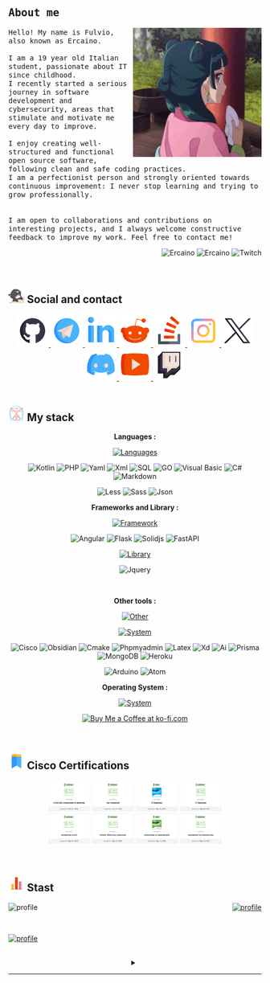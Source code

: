 <!--Header-->
<h2 align="left" style="padding-top: 1.5rem; font-family: monospace;">
    <samp>About me</samp>
</h2>

<div>
    <img src=".github/assets/profile.gif" alt="profile" align="right" style="width: 16rem;" />
    <p float="left" align="left">
        <samp>
            Hello! My name is Fulvio, also known as Ercaino.
            <br><br>
            I am a 19 year old Italian student, passionate about IT since childhood.<br>
            I recently started a serious journey in software development and cybersecurity, areas that stimulate and motivate me every day to improve.
            <br><br>
            I enjoy creating well-structured and functional open source software, following clean and safe coding practices.
            <br>
            I am a perfectionist person and strongly oriented towards continuous improvement: I never stop learning and trying to grow professionally.
            <br><br><br>
            I am open to collaborations and contributions on interesting projects, and I always welcome constructive feedback to improve my work. Feel free to contact me!
        </samp>
    </p>
    <p align="right">
        <img src="https://komarev.com/ghpvc/?username=Ercaino&label=Profile%20views&color=0e75b6&style=flat" alt="Ercaino" />
        <img src="https://custom-icon-badges.demolab.com/github/followers/Ercaino?color=%23307CE8&label=FOLLOWERS&logoColor=%23296DCE&style=for-the-badge&logo=people&logoColor=white&labelColor=2366C8" alt="Ercaino" />
        <img src="https://custom-icon-badges.demolab.com/twitch/status/Ercaino?color=BA40EB&label=TWITCH&logoColor=%23296DCE&style=for-the-badge&logo=broadcast&logoColor=white&labelColor=B239E2" alt="Twitch" />
    </p>
</div>
<br>

<!-- Social -->
<h2 align="left"> <img src=".github/assets/social_title.gif" alt="S-T" style="width: 2rem; height: 2rem" /> Social and contact </h2>

<div align="center" style="text-decoration: none;">
    <a href="https://github.com/Ercaino">
        <img src=".github/assets/social_github.gif" alt="github" style="width: 4rem; height: 4rem" />
    </a>
    <a href="https://t.me/Eternithyy">
        <img src=".github/assets/social_telegram.gif" alt="telegram" style="width: 4rem; height: 4rem" />
    </a>
    <a href="https://www.linkedin.com/in/ercaino-exe-1b5315239/">
        <img src=".github/assets/social_linkedin.gif" alt="linkedin" style="width: 4rem; height: 4rem" />
    </a>
    <a href="https://www.reddit.com/user/Ercaino/">
        <img src=".github/assets/social_reddit.gif" alt="reddit" style="width: 4rem; height: 4rem" />
    </a>
    <a href="https://stackoverflow.com/users/17919376/ercaino?tab=profile">
        <img src=".github/assets/social_stackoverflow.gif" alt="starkoverflow" style="width: 4rem; height: 4rem" />
    </a>
    <a href="https://www.instagram.com/ercaino.sh?igsh=MjN6NnU5dnl5NXpt">
        <img src=".github/assets/social_instagram.gif" alt="instagram" style="width: 4rem; height: 4rem" />
    </a>
    <a href="https://twitter.com/Ercaino_exe">
        <img src=".github/assets/social_twitter.gif" alt="twitter" style="width: 4rem; height: 4rem" />
    </a>
    <a href="https://discord.com/users/713013939025477712">
        <img src=".github/assets/social_discord.gif" alt="discord" style="width: 4rem; height: 4rem" />
    </a>
    <a href="https://www.youtube.com/@Yukiry_">
        <img src=".github/assets/social_youtube.gif" alt="youtube" style="width: 4rem; height: 4rem" />
    </a>
    <a href="https://www.twitch.tv/ercakay">
        <img src=".github/assets/social_twitch.gif" alt="twitch" style="width: 4rem; height: 4rem" />
    </a>
    <!-- <a href="">
        <img src=".github/assets/social_email.gif" alt="email" style="width: 4rem; height: 4rem" />
    </a> -->
</div>
<br>

<!-- Stack -->
<h2 align="left"> <img src=".github/assets/stack_title.gif" alt="S-T" style="width: 2rem; height: 2rem" /> My stack </h2>

<div>
    <p align="center"><strong>Languages :</strong></p>
    <p align="center">
        <a href="https://skillicons.dev">
            <img src="https://skillicons.dev/icons?i=c,cpp,ts,py,powershell,html,css,javascript,java,bash" alt="Languages"/>
        </a>
    </p>
    <p align="center">
        <img alt="Kotlin" src="https://img.shields.io/badge/kotlin-000000.svg?&style=for-the-badge&logo=kotlin&logoColor=#29BEB0" />
        <img alt="PHP" src="https://img.shields.io/badge/php-000000.svg?&style=for-the-badge&logo=php&logoColor=#232531" />
        <img alt="Yaml" src="https://img.shields.io/badge/yaml-000000.svg?&style=for-the-badge&logo=yaml&logoColor=#29BEB0" />
        <img alt="Xml" src="https://img.shields.io/badge/xml-000000.svg?&style=for-the-badge&logo=xml&logoColor=#29BEB0" />
        <img alt="SQL" src="https://img.shields.io/badge/sql-000000.svg?&style=for-the-badge&logo=sql&logoColor=white" />
        <img alt="GO" src="https://img.shields.io/badge/go-000000.svg?&style=for-the-badge&logo=go&logoColor=#29BEB0" />
        <img alt="Visual Basic" src="https://img.shields.io/badge/visualbasic-000000.svg?&style=for-the-badge&logo=visualbasic&logoColor=white" />
        <img alt="C#" src="https://img.shields.io/badge/c%23-000000.svg?style=for-the-badge&logo=cs&logoColor=#239120" />
        <img alt="Markdown" src="https://img.shields.io/badge/markdown-000000.svg?&style=for-the-badge&logo=markdown&logoColor=#29BEB0" />
        <!-- <img alt="C" src="https://img.shields.io/badge/c-000000?style=for-the-badge&logo=c&logoColor=#A8B9CC" /> -->
        <!-- <img alt="C++" src="https://img.shields.io/badge/c++-000000?style=for-the-badge&logo=cplusplus&logoColor=#00599C" /> -->
        <!-- <img alt="TypeScript" src="https://img.shields.io/badge/typescript-000000.svg?&style=for-the-badge&logo=typescript&logoColor=%448cab" /> -->
        <!-- <img alt="Python" src="https://img.shields.io/badge/python-000000.svg?style=for-the-badge&logo=python&logoColor=#3776AB" /> -->
        <!-- <img alt="PowerShell" src="https://img.shields.io/badge/powershell-000000.svg?&style=for-the-badge&logo=powershell&logoColor=#5391FE" /> -->
        <!-- <img alt="HTML5" src="https://img.shields.io/badge/html5-000000.svg?&style=for-the-badge&logo=html5&logoColor=#e34c26" /> -->
        <!-- <img alt="CSS3" src="https://img.shields.io/badge/css3-000000.svg?&style=for-the-badge&logo=css3&logoColor=#1572B6" /> -->
        <!-- <img alt="JavaScript" src="https://img.shields.io/badge/javascript-000000.svg?&style=for-the-badge&logo=javascript&logoColor=%23F7DF1E" /> -->
        <!-- <img alt="Java" src="https://img.shields.io/badge/java-000000.svg?&style=for-the-badge&logo=java&logoColor=white" /> -->
    </p>
    <p align="center">
        <img alt="Less" src="https://img.shields.io/badge/less-000000.svg?&style=for-the-badge&logo=less&logoColor=white" />
        <img alt="Sass" src="https://img.shields.io/badge/sass-000000.svg?&style=for-the-badge&logo=sass&logoColor=white" />
        <img alt="Json" src="https://img.shields.io/badge/json-000000.svg?&style=for-the-badge&logo=json&logoColor=white" />
    </p>
    <p align="center"><strong>Frameworks and Library :</strong></p>
    <p align="center">
        <a href="https://skillicons.dev">
            <img src="https://skillicons.dev/icons?i=tailwind,vue,svelte" alt="Framework" />
        </a>
    </p>
    <p align="center">
        <img alt="Angular" src="https://img.shields.io/badge/angular-000000.svg?&style=for-the-badge&logo=angular&logoColor=white" />
        <img alt="Flask" src="https://img.shields.io/badge/flask-000000.svg?&style=for-the-badge&logo=flask&logoColor=white" />
        <img alt="Solidjs" src="https://img.shields.io/badge/solidjs-000000.svg?&style=for-the-badge&logo=solid&logoColor=white" />
        <img alt="FastAPI" src="https://img.shields.io/badge/fastapi-000000.svg?&style=for-the-badge&logo=fastapi&logoColor=white" />
    </p>
    <p align="center">
        <a href="https://skillicons.dev">
            <img src="https://skillicons.dev/icons?i=react,bootstrap,alpinejs" alt="Library" />
        </a>
    </p>
    <p align="center">
        <img alt="Jquery" src="https://img.shields.io/badge/jquery-000000.svg?&style=for-the-badge&logo=jquery&logoColor=white" />
    </p>
    <br>
    <p align="center"><strong>Other tools :</strong></p>
    <p align="center">
        <a href="https://skillicons.dev">
            <img src="https://skillicons.dev/icons?i=git,github,docker,nodejs,npm,pnpm,mysql,postgresql,figma" alt="Other" />
        </a>
    </p>
    <p align="center">
        <a href="https://skillicons.dev">
            <img src="https://skillicons.dev/icons?i=neovim,vscode,visualstudio,idea,pycharm,replit" alt="System" />
        </a>
    </p>
    <p align="center">
        <img alt="Cisco" src="https://img.shields.io/badge/cisco-000000.svg?&style=for-the-badge&logo=cisco&logoColor=white" />
        <img alt="Obsidian" src="https://img.shields.io/badge/obsidian-000000.svg?&style=for-the-badge&logo=obsidian&logoColor=white" />
        <img alt="Cmake" src="https://img.shields.io/badge/cmake-000000.svg?&style=for-the-badge&logo=cmake&logoColor=white" />
        <img alt="Phpmyadmin" src="https://img.shields.io/badge/phpmyadmin-000000.svg?&style=for-the-badge&logo=phpmyadmin&logoColor=white" />
        <img alt="Latex" src="https://img.shields.io/badge/latex-000000.svg?&style=for-the-badge&logo=latex&logoColor=white" />
        <img alt="Xd" src="https://img.shields.io/badge/xd-000000.svg?&style=for-the-badge&logo=xd&logoColor=white" />
        <img alt="Ai" src="https://img.shields.io/badge/ai-000000.svg?&style=for-the-badge&logo=ai&logoColor=white" />
        <img alt="Prisma" src="https://img.shields.io/badge/prisma-000000.svg?&style=for-the-badge&logo=prisma&logoColor=white" />
        <img alt="MongoDB" src="https://img.shields.io/badge/mongodb-000000.svg?&style=for-the-badge&logo=mongodb&logoColor=white" />
        <img alt="Heroku" src="https://img.shields.io/badge/heroku-000000.svg?&style=for-the-badge&logo=heroku&logoColor=white" />
    </p>
    <p align="center">
        <img alt="Arduino" src="https://img.shields.io/badge/arduino-000000.svg?&style=for-the-badge&logo=arduino&logoColor=white" />
        <img alt="Atom" src="https://img.shields.io/badge/atom-000000.svg?&style=for-the-badge&logo=atom&logoColor=white" />
    </p>
    <p align="center"><strong>Operating System :</strong></p>
    <p align="center">
        <a href="https://skillicons.dev">
            <img src="https://skillicons.dev/icons?i=linux,arch,debian,windows,raspberrypi" alt="System" />
        </a>
    </p>
    <p align="center">
        <a href='https://ko-fi.com/E1E01ME080' target='_blank'><img height='36' style='border:0px;height:36px;' src='https://storage.ko-fi.com/cdn/kofi4.png?v=6' border='0' alt='Buy Me a Coffee at ko-fi.com' /></a>
    </p>
</div>
<br>

<!-- Certification -->
<h2 align="left"> <img src=".github/assets/certification_title.gif" alt="S-T" style="width: 2rem; height: 2rem" /> Cisco Certifications </h2>

<div>
    <p align="center">
        <img src=".github/assets/corsi.png" alt="profile" align="center" style="width: 70%;" />
    </p>
</div>
<br>

<!-- Stats git -->
<h2 align="left"> <img src=".github/assets/stats_title.gif" alt="S-T" style="width: 2rem; height: 2rem" /> Stast </h2>

<!-- gruvbox _ juicyfresh --> 
<!-- &column=3&margin-w=15&margin-h=15 -->
<!-- <div align="center">
    <details>
        <summary></summary>
            <img src="https://github-profile-trophy.vercel.app/?username=Ercaino&theme=gruvbox&column=3&margin-w=15&margin-h=15&title=-Issues,-Reviews" align="center">
    </details>
    <br>
</div> -->
<div align="center">
    <div>
        <img src="https://github-profile-trophy.vercel.app/?username=Ercaino&theme=gruvbox&column=3&margin-w=15&margin-h=15&title=-Issues,-Reviews" alt="profile" align="left">
        <p align="right">
            <a href="https://github.com/anuraghazra/github-readme-stats">
                <img src="https://github-readme-stats.vercel.app/api/top-langs/?username=Ercaino&theme=dark" alt="profile"/>
            </a>
        </p><br>
        <p align="left">
            <a href="https://github.com/anuraghazra/github-readme-stats">
                <img src="https://github-readme-stats.vercel.app/api?username=Ercaino&show_icons=true&count_private=true&hide=issues&theme=dark" alt="profile" style="width: 26rem;"/>
            </a>
        </p><br>
    </div>
    <details  align="center" >
        <summary></summary>
        <p align="center"><img src="github-metrics.svg" style="width: 40rem;" alt="Metrics" /></p>
    </details>
</div>

---

<!--
**Ercaino/Ercaino** is a ✨ _special_ ✨ repository because its `README.md` (this file) appears on your GitHub profile.

Here are some ideas to get you started:

- 🔭 I’m currently working on ...
- 🌱 I’m currently learning ...
- 👯 I’m looking to collaborate on ...
- 🤔 I’m looking for help with ...
- 💬 Ask me about ...
- 📫 How to reach me: ...
- 😄 Pronouns: ...
- ⚡ Fun fact: ...
-->
